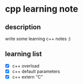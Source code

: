 # cpp learning note
## description
write some learning c++ notes :)
## learning list
- [x] c++ overload
- [x] c++ default parameters
- [x] c++ extern "C"

